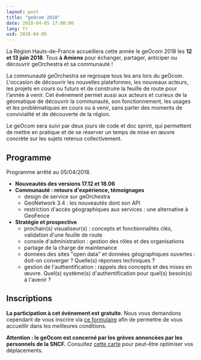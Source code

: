 ```yaml
---
layout: post
title: "geOcom 2018"
date: 2018-04-05 17:00:00
lang: fr
uid: 2018-04-05
---
```


La Région Hauts-de-France accueillera cette année le geOcom 2018 les **12 et 13 juin 2018**.
Tous **à Amiens** pour échanger, partager, anticiper ou découvrir geOrchestra et sa communauté !

<!--more-->

La communauté geOrchestra se regroupe tous les ans lors du geOcom. L'occasion de découvrir les nouvelles plateformes, les nouveaux acteurs, les projets en cours ou futurs et de construire la feuille de route pour l'année à venir. Cet événement permet aussi aux acteurs et curieux de la géomatique de découvrir la communauté, son fonctionnement, les usages et les problématiques en cours ou à venir, sans parler des moments de convivialité et de découverte de la région.

Le geOcom sera suivi par deux jours de code et doc sprint, qui permettent de mettre en pratique et de se réserver un temps de mise en œuvre concrète sur les sujets retenus collectivement.


## Programme

Programme arrêté au 05/04/2018.

- **Nouveautés des versions 17.12 et 18.06**
- **Communauté : retours d'expérience, témoignages**
  - design de service sur geOrchestra
  - GeoNetwork 3.4 : les nouveautés dont son API
  - restriction d'accès géographiques aux services : une alternative à GeoFence
- **Stratégie et prospective**
  - prochain(s) visualiseur(s) : concepts et fonctionnalités clés, validation d'une feuille de route
  - console d'administration : gestion des rôles et des organisations
  - partage de la charge de maintenance
  - données des sites "open data" et données géographiques ouvertes : doit-on converger ? Quelle(s) réponses techniques ?
  - gestion de l'authentification  : rappels des concepts et des mises en œuvre. Quel(s) système(s) d'authentification pour quel(s) besoin(s) à l'avenir ?


## Inscriptions

**La participation à cet événement est gratuite**. Nous vous demandons cependant de vous inscrire via [ce formulaire](https://docs.google.com/forms/d/e/1FAIpQLSc2yH8xvbKM7fu7VVQDOj5TjXJ7cFZYItmSosfc-RG47AMtEQ/viewform) afin de permettre de vous accueillir dans les meilleures conditions.

**Attention : le geOcom est concerné par les grèves annoncées par les personnels de la SNCF.** Consultez [cette carte](http://umap.openstreetmap.fr/fr/map/participants-au-geocom-2018_210735) pour peut-être optimiser vos déplacements.
